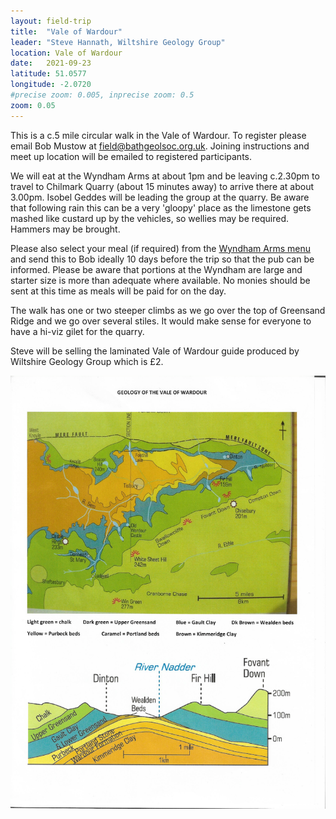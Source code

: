```yaml
---
layout: field-trip
title:  "Vale of Wardour"
leader: "Steve Hannath, Wiltshire Geology Group"
location: Vale of Wardour
date:   2021-09-23
latitude: 51.0577
longitude: -2.0720
#precise zoom: 0.005, inprecise zoom: 0.5
zoom: 0.05
---
```

This is a c.5 mile circular walk in the Vale of Wardour. To register please email Bob Mustow at <a href="mailto:field@bathgeolsoc.org.uk">field@bathgeolsoc.org.uk</a>. Joining instructions and meet up location will be emailed to registered participants.

We will eat at the Wyndham Arms at about 1pm and  be leaving c.2.30pm to travel to Chilmark Quarry (about 15 minutes away) to arrive there at about 3.00pm. Isobel Geddes will be leading the group at the quarry. Be aware that following rain this can be a very 'gloopy' place as the limestone gets mashed like custard up by the vehicles, so wellies may be required. Hammers may be brought.

Please also select your meal (if required) from the <a href="/assets/Wyndham Arms menu Sept 21.docx">Wyndham Arms menu</a> and send this to Bob ideally 10 days before the trip so that the pub can be informed. Please be aware that portions at the Wyndham are large and starter size is more than adequate where available. No monies should be sent at this time as meals will be paid for on the day.

The walk has one or two steeper climbs as we go over the top of Greensand Ridge and we go over several stiles. It would make sense for everyone to have a hi-viz gilet for the quarry.

Steve will be selling the laminated Vale of Wardour guide produced by Wiltshire Geology Group which is £2.

<img src="/assets/VoW Geological Mapsection.jpg">